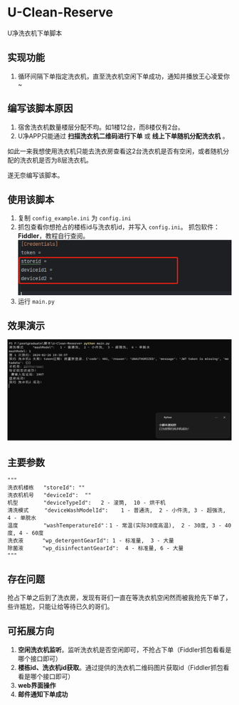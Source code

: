 # U-Clean-Reserve

U净洗衣机下单脚本

## 实现功能

1. 循环间隔下单指定洗衣机，直至洗衣机空闲下单成功，通知并播放王心凌爱你~

## 编写该脚本原因

1. 宿舍洗衣机数量楼层分配不均。如1楼12台，而8楼仅有2台。
2. U净APP只能通过 **扫描洗衣机二维码进行下单** 或 **线上下单随机分配洗衣机** 。

如此一来我想使用洗衣机只能去洗衣房查看这2台洗衣机是否有空闲，或者随机分配的洗衣机是否为8层洗衣机。

遂无奈编写该脚本。

## 使用该脚本

1. 复制 `config_example.ini` 为 `config.ini`
2. 抓包查看你想抢占的楼栋id与洗衣机id，并写入 `config.ini`。
   抓包软件：**Fiddler**，教程自行查阅。
   ![image-20240226191544160](README.assets/image-20240226191544160.png)
3. 运行 `main.py`

## 效果演示

![image-20240226194004447](README.assets/image-20240226194004447.png)

## 主要参数

```
"""
洗衣机楼栋   "storeId": ""
洗衣机机号   "deviceId":  ""
机型        "deviceTypeId":   2 - 滚筒,  10 - 烘干机
清洗模式     "deviceWashModelId":    1 - 普通洗,  2 - 小件洗, 3 - 超强洗,  4 - 单脱水
温度        "washTemperatureId"：1 - 常温(实际30度高温),  2 - 30度, 3 - 40度, 4 - 60度
洗衣液      "wp_detergentGearId": 1 - 标准量,  3 - 大量
除菌液      "wp_disinfectantGearId":  4 - 标准量, 6 - 大量
"""
```

## 存在问题

抢占下单之后到了洗衣房，发现有哥们一直在等洗衣机空闲然而被我抢先下单了，些许尴尬，只能让给等待已久的哥们。

## 可拓展方向

1. **空闲洗衣机监听**。监听洗衣机是否空闲即可，不抢占下单（Fiddler抓包看看是哪个接口即可）
2. **楼栋id、洗衣机id获取**。通过提供的洗衣机二维码图片获取id（Fiddler抓包看看是哪个接口即可）
3. **web界面操作**
4. **邮件通知下单成功**